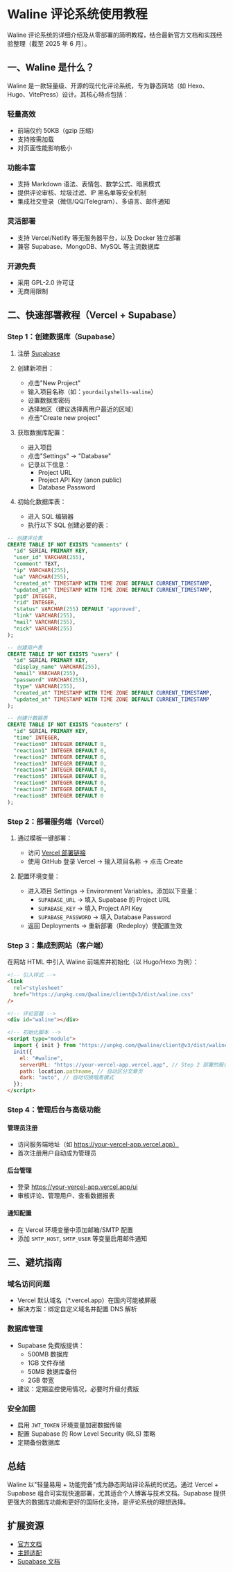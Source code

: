 # Waline 评论系统使用教程

Waline 评论系统的详细介绍及从零部署的简明教程，结合最新官方文档和实践经验整理（截至 2025 年 6 月）。

## 一、Waline 是什么？

Waline 是一款轻量级、开源的现代化评论系统，专为静态网站（如 Hexo、Hugo、VitePress）设计。其核心特点包括：

### 轻量高效

- 前端仅约 50KB（gzip 压缩）
- 支持按需加载
- 对页面性能影响极小

### 功能丰富

- 支持 Markdown 语法、表情包、数学公式、暗黑模式
- 提供评论审核、垃圾过滤、IP 黑名单等安全机制
- 集成社交登录（微信/QQ/Telegram）、多语言、邮件通知

### 灵活部署

- 支持 Vercel/Netlify 等无服务器平台，以及 Docker 独立部署
- 兼容 Supabase、MongoDB、MySQL 等主流数据库

### 开源免费

- 采用 GPL-2.0 许可证
- 无商用限制

## 二、快速部署教程（Vercel + Supabase）

### Step 1：创建数据库（Supabase）

1. 注册 [Supabase](https://supabase.com/)
2. 创建新项目：

   - 点击"New Project"
   - 输入项目名称（如：`yourdailyshells-waline`）
   - 设置数据库密码
   - 选择地区（建议选择离用户最近的区域）
   - 点击"Create new project"

3. 获取数据库配置：

   - 进入项目
   - 点击"Settings" -> "Database"
   - 记录以下信息：
     - Project URL
     - Project API Key (anon public)
     - Database Password

4. 初始化数据库表：
   - 进入 SQL 编辑器
   - 执行以下 SQL 创建必要的表：

```sql
-- 创建评论表
CREATE TABLE IF NOT EXISTS "comments" (
  "id" SERIAL PRIMARY KEY,
  "user_id" VARCHAR(255),
  "comment" TEXT,
  "ip" VARCHAR(255),
  "ua" VARCHAR(255),
  "created_at" TIMESTAMP WITH TIME ZONE DEFAULT CURRENT_TIMESTAMP,
  "updated_at" TIMESTAMP WITH TIME ZONE DEFAULT CURRENT_TIMESTAMP,
  "pid" INTEGER,
  "rid" INTEGER,
  "status" VARCHAR(255) DEFAULT 'approved',
  "link" VARCHAR(255),
  "mail" VARCHAR(255),
  "nick" VARCHAR(255)
);

-- 创建用户表
CREATE TABLE IF NOT EXISTS "users" (
  "id" SERIAL PRIMARY KEY,
  "display_name" VARCHAR(255),
  "email" VARCHAR(255),
  "password" VARCHAR(255),
  "type" VARCHAR(255),
  "created_at" TIMESTAMP WITH TIME ZONE DEFAULT CURRENT_TIMESTAMP,
  "updated_at" TIMESTAMP WITH TIME ZONE DEFAULT CURRENT_TIMESTAMP
);

-- 创建计数器表
CREATE TABLE IF NOT EXISTS "counters" (
  "id" SERIAL PRIMARY KEY,
  "time" INTEGER,
  "reaction0" INTEGER DEFAULT 0,
  "reaction1" INTEGER DEFAULT 0,
  "reaction2" INTEGER DEFAULT 0,
  "reaction3" INTEGER DEFAULT 0,
  "reaction4" INTEGER DEFAULT 0,
  "reaction5" INTEGER DEFAULT 0,
  "reaction6" INTEGER DEFAULT 0,
  "reaction7" INTEGER DEFAULT 0,
  "reaction8" INTEGER DEFAULT 0
);
```

### Step 2：部署服务端（Vercel）

1. 通过模板一键部署：

   - 访问 [Vercel 部署链接](https://vercel.com/new/clone?repository-url=https://github.com/walinejs/waline/tree/main/example)
   - 使用 GitHub 登录 Vercel → 输入项目名称 → 点击 Create

2. 配置环境变量：
   - 进入项目 Settings → Environment Variables，添加以下变量：
     - `SUPABASE_URL` → 填入 Supabase 的 Project URL
     - `SUPABASE_KEY` → 填入 Project API Key
     - `SUPABASE_PASSWORD` → 填入 Database Password
   - 返回 Deployments → 重新部署（Redeploy）使配置生效

### Step 3：集成到网站（客户端）

在网站 HTML 中引入 Waline 前端库并初始化（以 Hugo/Hexo 为例）：

```html
<!-- 引入样式 -->
<link
  rel="stylesheet"
  href="https://unpkg.com/@waline/client@v3/dist/waline.css"
/>

<!-- 评论容器 -->
<div id="waline"></div>

<!-- 初始化脚本 -->
<script type="module">
  import { init } from "https://unpkg.com/@waline/client@v3/dist/waline.js";
  init({
    el: "#waline",
    serverURL: "https://your-vercel-app.vercel.app", // Step 2 部署的服务端地址
    path: location.pathname, // 自动区分文章页
    dark: "auto", // 自动切换暗黑模式
  });
</script>
```

### Step 4：管理后台与高级功能

#### 管理员注册

- 访问服务端地址（如 https://your-vercel-app.vercel.app）
- 首次注册用户自动成为管理员

#### 后台管理

- 登录 https://your-vercel-app.vercel.app/ui
- 审核评论、管理用户、查看数据报表

#### 通知配置

- 在 Vercel 环境变量中添加邮箱/SMTP 配置
- 添加 `SMTP_HOST`, `SMTP_USER` 等变量启用邮件通知

## 三、避坑指南

### 域名访问问题

- Vercel 默认域名（\*.vercel.app）在国内可能被屏蔽
- 解决方案：绑定自定义域名并配置 DNS 解析

### 数据库管理

- Supabase 免费版提供：
  - 500MB 数据库
  - 1GB 文件存储
  - 50MB 数据库备份
  - 2GB 带宽
- 建议：定期监控使用情况，必要时升级付费版

### 安全加固

- 启用 `JWT_TOKEN` 环境变量加密数据传输
- 配置 Supabase 的 Row Level Security (RLS) 策略
- 定期备份数据库

## 总结

Waline 以"轻量易用 + 功能完备"成为静态网站评论系统的优选。通过 Vercel + Supabase 组合可实现快速部署，尤其适合个人博客与技术文档。Supabase 提供更强大的数据库功能和更好的国际化支持，是评论系统的理想选择。

## 扩展资源

- [官方文档](https://waline.js.org/guide/get-started/)
- [主题适配](https://waline.js.org/guide/client/integration.html)
- [Supabase 文档](https://supabase.com/docs)
